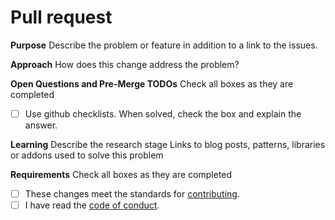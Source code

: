 # Pull request

**Purpose**
Describe the problem or feature in addition to a link to the issues.

**Approach**
How does this change address the problem?

**Open Questions and Pre-Merge TODOs**
Check all boxes as they are completed

- [ ] Use github checklists. When solved, check the box and explain the answer.

**Learning**
Describe the research stage
Links to blog posts, patterns, libraries or addons used to solve this problem

**Requirements**
Check all boxes as they are completed

- [ ] These changes meet the standards for [contributing](https://github.com/GhostWriters/DockSTARTer/blob/main/.github/CONTRIBUTING.md).
- [ ] I have read the [code of conduct](https://github.com/GhostWriters/DockSTARTer/blob/main/.github/CODE_OF_CONDUCT.md).
